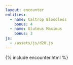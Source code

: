 ```yaml
---
layout: encounter
entities:
  - name: Caltrop Bloodless
    bonus: 4
  - name: Gluteus Maximus
    bonus: 3
js:
  - /assets/js/d20.js
---
```


{% include encounter.html %}

